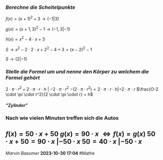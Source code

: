 ### *Berechne die Scheitelpunkte*
$f(x) = (x + 1)^2 + 3 \rightarrow (-1 | 3)$

$g(x) = (x + 1,3 )^2 - 1 \rightarrow (-1,3 | -1)$

$h(x) = x^2 - 4 \cdot x + 3$

$S \rightarrow x^2 - 2 \cdot 2 \cdot x + 2^2 - 4 + 3 = (x - 2)^2 - 1$

$S \rightarrow (2 | -1)$

### *Stelle die Formel um und nenne den Körper zu welchem die Formel gehört*

$2 \cdot \pi \cdot r^2 + 2 \cdot \pi \cdot r \cdot h$ | $- 2 \cdot \pi \cdot r^2$
$-(2\cdot \pi \cdot r^2) = 2 \cdot \pi \cdot r \cdot h | \div 2 \cdot \pi \cdot r$
$\frac{O-2 \cdot \pi \cdot r^2}{2 \cdot \pi \cdot r} = h$
#### *"Zylinder"*

### Nach wie vielen Minuten treffen sich die Autos

$f(x) = 50 \cdot x + 50$
$g(x) = 90 \cdot x$
$\Leftrightarrow f(x) = g(x)$
$50 \cdot x + 50 = 90 \cdot x ~ | - 50 \cdot x$
$50 = 40 \cdot x ~ | - 50 \cdot x$
---
*Marvin Baeumer* **2023-10-30 17:04** #Mathe
